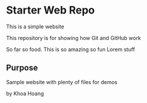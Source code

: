 # Starter Web Repo

This is a simple website

This repository is for showing how Git and GitHub work

So far so food. This is so amazing so fun
Lorem stuff

## Purpose

Sample website with plenty of files for demos

by Khoa Hoang